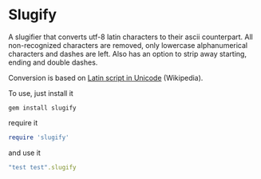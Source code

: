 # Slugify

A slugifier that converts utf-8 latin characters to their ascii counterpart.
All non-recognized characters are removed, only lowercase alphanumerical
characters and dashes are left. Also has an option to strip away starting,
ending and double dashes.

Conversion is based on [Latin script in Unicode](http://en.wikipedia.org/wiki/Latin_characters_in_Unicode) (Wikipedia).

To use, just install it

```
gem install slugify
```

require it

```ruby
require 'slugify'
```

and use it

```ruby
"test test".slugify
```
